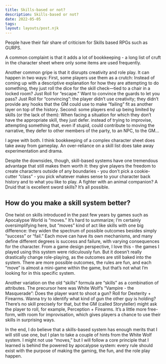 ```yaml
---
title: Skills-based or not?
description: Skills-based or not?
date: 2022-05-05
tags: 
layout: layouts/post.njk
---
```

People have their fair share of criticism for Skills based RPGs such as GURPS. 

A common complaint is that it adds a lot of bookkeeping - a long list of cruft in the character sheet where only some items are used frequently. 

Another common gripe is that it disrupts creativity and role play. It can happen in two ways:
First, some players use them as a crutch: Instead of coming up with a descriptive explanation for how they are attempting to do something, they just roll the dice for the skill check—tied to a chair in a locked room? Just Roll for “escape.” Want to convince the guards to let you pass? Just Roll for “convincing”: the player didn’t use creativity; they didn’t provide any hooks that the GM could use to make “failing” fit as another layer on top of the history. 
Second: some players end up being limited by skills (or the lack of them):
When facing a situation for which they don’t have the appropriate skill, they just defer. instead of trying to improvise, attempting something that, even if stupid, could contribute to moving the narrative, they defer to other members of the party, to an NPC, to the GM…

I agree with both. I think bookkeeping of a complex character sheet does take away from gameplay. An over-reliance on a skill list does take away experimentation and drama. 

Despite the downsides, though, skill-based systems have one tremendous advantage that still makes them worth it: they give players the freedom to create characters outside of any boundaries - you don’t pick a cookie-cutter “class” - you pick whatever makes sense to your character back history and to what you like to play. A fighter with an animal companion? A Druid that is excellent sword skills? It’s all possible. 

## How do you make a skill system better?

One twist on skills introduced in the past few years by games such as Apocalypse World is “moves.” 
It’s hard to summarize; I’m certainly oversimplifying here, but “moves” kind of act like skills with one big difference: they widen the spectrum of possible outcomes besides simply “success” or “fail.” Each move can have its own mechanisms, and many define different degrees is success and failure, with varying consequences for the character. 
From a game design perspective, I love this - the games I played using this system were ridiculously fun. But it doesn’t really drastically change role-playing, as the outcomes are still baked into the system. There are more possible outcomes, the rules are fun, and each “move” is almost a mini-game within the game, but that’s not what I’m looking for in this specific system. 

Another variation on the old “skills” formula are “skills” as a combination of attributes. The precursor here was White Wolf’s “Vampire - the Masquerade”: Does the player want to shoot a gun? Roll for Dexterity + Firearms. Wanna try to identify what kind of gun the other guy is holding? There’s no skill precisely for that, but the GM (called Storyteller) might ask the player to roll, for example, Perception + Firearms. It’s a little more free-form, with room for improvisation, which gives players a chance to use their skills in surprising ways. 

In the end, I do believe that a skills-based system has enough merits that I will still use one, but I plan to take a couple of hints from the White Wolf system. I might not use “moves,” but I will follow a core principle that I learned is behind the powered by apocalypse system: every rule should exist with the purpose of making the gaming, the fun, and the role play happen. 